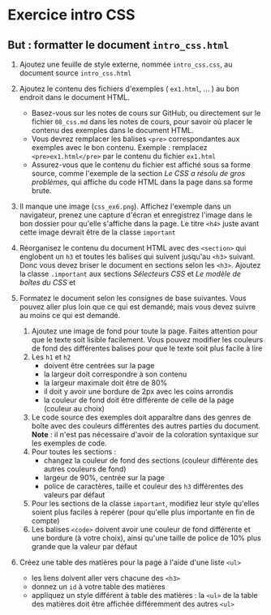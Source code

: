 # Exercice intro CSS

## But : formatter le document `intro_css.html`

1. Ajoutez une feuille de style externe, nommée `intro_css.css`, au document
   source `intro_css.html`

2. Ajoutez le contenu des fichiers d'exemples ( `ex1.html`, ... ) au bon endroit
   dans le document HTML.
    - Basez-vous sur les notes de cours sur GitHub, ou directement sur le
      fichier `08_css.md` dans les notes de cours, pour savoir où placer le
      contenu des exemples dans le document HTML.
    - Vous devrez remplacer les balises `<pre>` correspondantes aux exemples
      avec le bon contenu. Exemple : remplacez `<pre>ex1.html</pre>` par le
      contenu du fichier `ex1.html`
    - Assurez-vous que le contenu du fichier est affiché sous sa forme source,
      comme l'exemple de la section *Le CSS a résolu de gros problèmes*, qui
      affiche du code HTML dans la page dans sa forme brute.
3. Il manque une image (`css_ex6.png`). Affichez l'exemple dans un 
   navigateur, prenez une capture d'écran et enregistrez l'image dans le 
   bon dossier pour qu'elle s'affiche dans la page. Le titre `<h4>` juste avant 
   cette image devrait être de la classe `important`
4. Réorganisez le contenu du document HTML avec des 
   `<section>` qui englobent un `h3` et toutes les balises qui suivent 
   jusqu'au `<h3>` suivant. Donc vous devez briser le document en sections 
   selon les `<h3>`. Ajoutez la classe `.important` aux sections *Sélecteurs 
   CSS* et *Le modèle de boîtes du CSS* et 
5. Formatez le document selon les consignes de base suivantes. Vous pouvez 
   aller plus loin que ce qui est demandé, mais vous devez suivre au moins 
   ce qui est demandé.
   1. Ajoutez une image de fond pour toute la page. Faites attention pour 
      que le texte soit lisible facilement. Vous pouvez modifier les 
      couleurs de fond des différentes balises pour que le texte soit plus 
      facile à lire 
   2. Les `h1` et `h2`  
      - doivent être centrées sur la page
      - la largeur doit correspondre à son contenu
      - la largeur maximale doit être de 80%
      - il doit y avoir une bordure de 2px avec les coins arrondis
      - la couleur de fond doit être différente de celle de la page (couleur 
        au choix)
   3. Le code source des exemples doit apparaître dans des genres de boîte avec 
      des couleurs différentes des autres parties du document. **Note** : il 
      n'est pas nécessaire d'avoir de la coloration syntaxique sur les 
      exemples de code.
   4. Pour toutes les sections :
      - changez la couleur de fond des sections (couleur différente des 
        autres couleurs de fond)
      - largeur de 90%, centrée sur la page
      - police de caractères, taille et couleur des `h3` différentes des 
        valeurs par défaut
   5. Pour les sections de la classe `important`, modifiez leur style 
      qu'elles soient plus faciles à repérer (pour qu'elle plus importante en 
      fin de compte)
   6. Les balises `<code>` doivent avoir une couleur de fond différente et 
      une bordure (à votre choix), ainsi qu'une taille de police de 10% plus 
      grande que la valeur par défaut
6. Créez une table des matières pour la page à l'aide d'une liste `<ul>`
   - les liens doivent aller vers chacune des `<h3>`
   - donnez un `id` à votre table des matières
   - appliquez un style différent à table des matières : la `<ul>` de la 
     table des matières doit être affichée différemment des autres `<ul>`